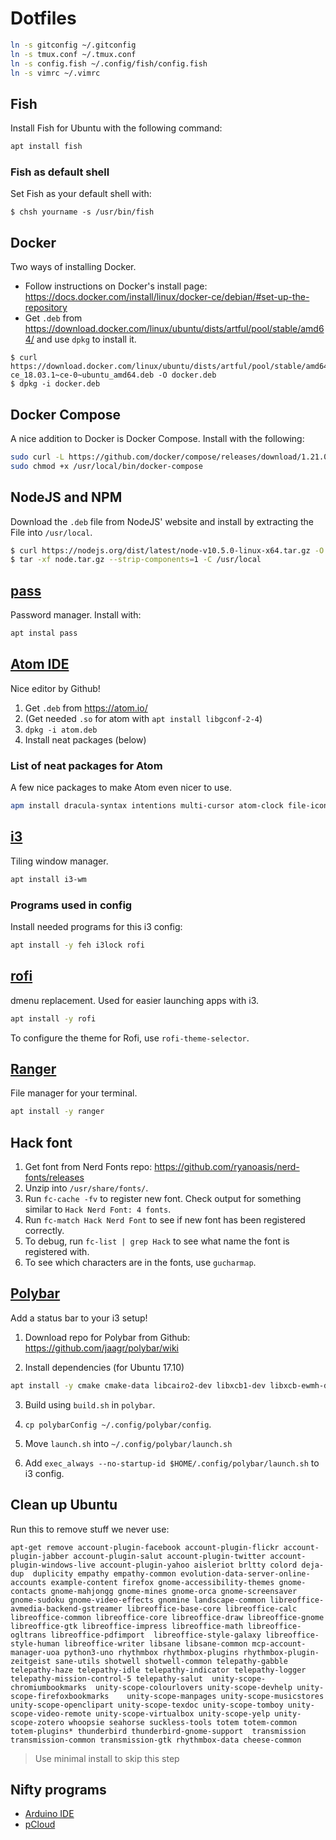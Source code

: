 # Dotfiles
```bash
ln -s gitconfig ~/.gitconfig
ln -s tmux.conf ~/.tmux.conf
ln -s config.fish ~/.config/fish/config.fish
ln -s vimrc ~/.vimrc
```

## Fish
Install Fish for Ubuntu with the following command:

```bash
apt install fish
```

### Fish as default shell
Set Fish as your default shell with:

```
$ chsh yourname -s /usr/bin/fish
```

## Docker
Two ways of installing Docker.

- Follow instructions on Docker's install page: https://docs.docker.com/install/linux/docker-ce/debian/#set-up-the-repository
- Get `.deb` from https://download.docker.com/linux/ubuntu/dists/artful/pool/stable/amd64/
and use `dpkg` to install it.

```
$ curl https://download.docker.com/linux/ubuntu/dists/artful/pool/stable/amd64/docker-ce_18.03.1~ce-0~ubuntu_amd64.deb -O docker.deb
$ dpkg -i docker.deb
```

## Docker Compose
A nice addition to Docker is Docker Compose. Install with the following:

```bash
sudo curl -L https://github.com/docker/compose/releases/download/1.21.0/docker-compose-$(uname -s)-$(uname -m) -o /usr/local/bin/docker-compose
sudo chmod +x /usr/local/bin/docker-compose
```

## NodeJS and NPM
Download the `.deb` file from NodeJS' website and install by extracting the File
into `/usr/local`.

```sh
$ curl https://nodejs.org/dist/latest/node-v10.5.0-linux-x64.tar.gz -O node.tar.gz
$ tar -xf node.tar.gz --strip-components=1 -C /usr/local

```

## [pass](https://www.passwordstore.org/)
Password manager. Install with:

```bash
apt instal pass
```

## [Atom IDE](http://atom.io/)
Nice editor by Github!

1. Get `.deb` from https://atom.io/
2. (Get needed `.so` for atom with `apt install libgconf-2-4`)
3. `dpkg -i atom.deb`
4. Install neat packages (below)

### List of neat packages for Atom
A few nice packages to make Atom even nicer to use.

 ```bash
apm install dracula-syntax intentions multi-cursor atom-clock file-icons language-javascript-jsx prettier-atom atom-import-js git-blame linter zentabs busy-signal git-time-machine linter-ui-default
```

## [i3](https://github.com/i3/i3)
Tiling window manager.

```bash
apt install i3-wm
```

### Programs used in config
Install needed programs for this i3 config:

```bash
apt install -y feh i3lock rofi
```

## [rofi](https://github.com/DaveDavenport/rofi)
dmenu replacement. Used for easier launching apps with i3.

```bash
apt install -y rofi
```

To configure the theme for Rofi, use `rofi-theme-selector`.

## [Ranger](https://github.com/ranger/ranger)
File manager for your terminal.

```bash
apt install -y ranger
```

## Hack font
1. Get font from Nerd Fonts repo: https://github.com/ryanoasis/nerd-fonts/releases
2. Unzip into `/usr/share/fonts/`.
3. Run `fc-cache -fv` to register new font. Check output for something similar to `Hack Nerd Font: 4 fonts`.
4. Run `fc-match Hack Nerd Font` to see if new font has been registered correctly.
5. To debug, run `fc-list | grep Hack` to see what name the font is registered with.
6. To see which characters are in the fonts, use `gucharmap`.

## [Polybar](https://github.com/jaagr/polybar)
Add a status bar to your i3 setup!

1. Download repo for Polybar from Github: https://github.com/jaagr/polybar/wiki

2. Install dependencies (for Ubuntu 17.10)
```bash
apt install -y cmake cmake-data libcairo2-dev libxcb1-dev libxcb-ewmh-dev libxcb-icccm4-dev libxcb-image0-dev libxcb-randr0-dev libxcb-util0-dev libxcb-xkb-dev pkg-config python-xcbgen xcb-proto  cmake clang libiw-dev libasound2-dev cmake
```

3. Build using `build.sh` in `polybar`.

4. `cp polybarConfig ~/.config/polybar/config`.

5. Move `launch.sh` into `~/.config/polybar/launch.sh`

6. Add `exec_always --no-startup-id $HOME/.config/polybar/launch.sh` to i3 config.

## Clean up Ubuntu
Run this to remove stuff we never use:

```
apt-get remove account-plugin-facebook account-plugin-flickr account-plugin-jabber account-plugin-salut account-plugin-twitter account-plugin-windows-live account-plugin-yahoo aisleriot brltty colord deja-dup  duplicity empathy empathy-common evolution-data-server-online-accounts example-content firefox gnome-accessibility-themes gnome-contacts gnome-mahjongg gnome-mines gnome-orca gnome-screensaver gnome-sudoku gnome-video-effects gnomine landscape-common libreoffice-avmedia-backend-gstreamer libreoffice-base-core libreoffice-calc libreoffice-common libreoffice-core libreoffice-draw libreoffice-gnome libreoffice-gtk libreoffice-impress libreoffice-math libreoffice-ogltrans libreoffice-pdfimport  libreoffice-style-galaxy libreoffice-style-human libreoffice-writer libsane libsane-common mcp-account-manager-uoa python3-uno rhythmbox rhythmbox-plugins rhythmbox-plugin-zeitgeist sane-utils shotwell shotwell-common telepathy-gabble telepathy-haze telepathy-idle telepathy-indicator telepathy-logger telepathy-mission-control-5 telepathy-salut  unity-scope-chromiumbookmarks  unity-scope-colourlovers unity-scope-devhelp unity-scope-firefoxbookmarks    unity-scope-manpages unity-scope-musicstores  unity-scope-openclipart unity-scope-texdoc unity-scope-tomboy unity-scope-video-remote unity-scope-virtualbox unity-scope-yelp unity-scope-zotero whoopsie seahorse suckless-tools totem totem-common totem-plugins* thunderbird thunderbird-gnome-support  transmission transmission-common transmission-gtk rhythmbox-data cheese-common
```

> Use minimal install to skip this step

## Nifty programs
- [Arduino IDE](https://www.arduino.cc/en/guide/linux)
- [pCloud](https://blog.pcloud.com/pcloud-drive-for-linux/)
